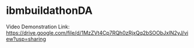 # ibmbuildathonDA
Video Demonstration Link: https://drive.google.com/file/d/1MzZVt4Cp7RQh0zRjxQq2bSOObJxlN2yJ/view?usp=sharing
